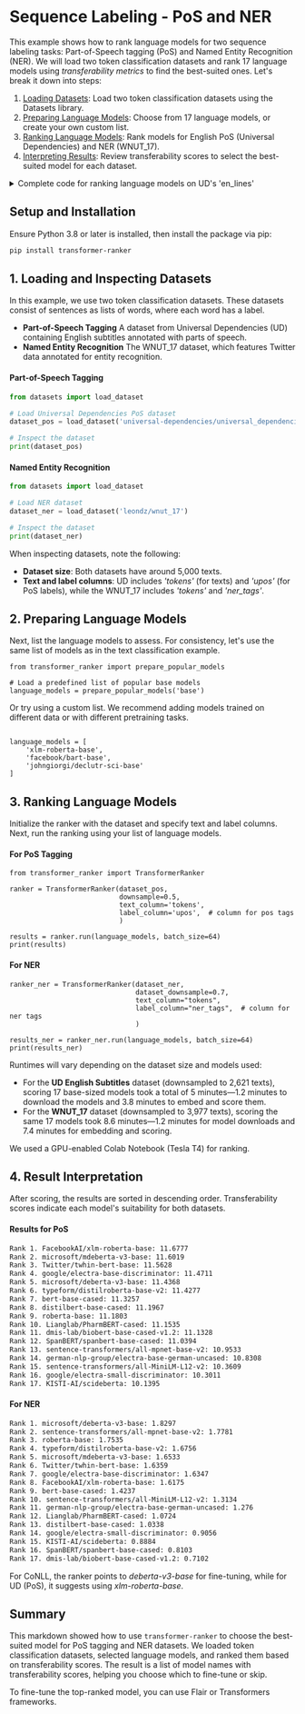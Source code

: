 # Sequence Labeling - PoS and NER

This example shows how to rank language models for two sequence labeling tasks: Part-of-Speech tagging (PoS) and Named Entity Recognition (NER).
We will load two token classification datasets and rank 17 language models using _transferability metrics_ to find the best-suited ones.
Let's break it down into steps:

1. [Loading Datasets](#1-loading-and-inspecting-datasets): Load two token classification datasets using the Datasets library.
2. [Preparing Language Models](#2-preparing-language-models): Choose from 17 language models, or create your own custom list.
3. [Ranking Language Models](#3-ranking-language-models): Rank models for English PoS (Universal Dependencies) and NER (WNUT_17).
4. [Interpreting Results](#4-result-interpretation): Review transferability scores to select the best-suited model for each dataset.

<details> <summary>Complete code for ranking language models on UD's 'en_lines'<br> </summary>

```python3
from datasets import load_dataset
from transformer_ranker import TransformerRanker, prepare_popular_models

# Load UD's 'en_lines' dataset
dataset_pos = load_dataset('universal-dependencies/universal_dependencies', 'en_lines')

# Load a list of popular 'base' models
language_models = prepare_popular_models('base')

# Initialize the Ranker
ranker = TransformerRanker(dataset_pos,
                           dataset_downsample=0.5,
                           text_column="tokens",
                           label_column="upos")

# ... and run it
results = ranker.run(language_models, batch_size=64)

# Inspect results
print(results)
```

</details>

## Setup and Installation

Ensure Python 3.8 or later is installed, then install the package via pip:

```bash
pip install transformer-ranker
```

## 1. Loading and Inspecting Datasets

In this example, we use two token classification datasets. These datasets consist of sentences as lists of words, where each word has a label.

- **Part-of-Speech Tagging** A dataset from Universal Dependencies (UD) containing English subtitles annotated with parts of speech.
- **Named Entity Recognition** The WNUT_17 dataset, which features Twitter data annotated for entity recognition.

#### Part-of-Speech Tagging

```python
from datasets import load_dataset

# Load Universal Dependencies PoS dataset
dataset_pos = load_dataset('universal-dependencies/universal_dependencies', 'en_lines')

# Inspect the dataset
print(dataset_pos)
```

#### Named Entity Recognition

```python
from datasets import load_dataset

# Load NER dataset
dataset_ner = load_dataset('leondz/wnut_17')

# Inspect the dataset
print(dataset_ner)
```

When inspecting datasets, note the following:
- __Dataset size__: Both datasets have around 5,000 texts.
- __Text and label columns__: UD includes _'tokens'_ (for texts) and _'upos'_ (for PoS labels), while the WNUT_17 includes _'tokens'_ and _'ner_tags'_.

## 2. Preparing Language Models

Next, list the language models to assess.
For consistency, let's use the same list of models as in the text classification example.

```python3
from transformer_ranker import prepare_popular_models

# Load a predefined list of popular base models
language_models = prepare_popular_models('base')
```

Or try using a custom list. We recommend adding models trained on different data or with different pretraining tasks.

```python3

language_models = [
    'xlm-roberta-base',
    'facebook/bart-base',
    'johngiorgi/declutr-sci-base'
]
```

## 3. Ranking Language Models

Initialize the ranker with the dataset and specify text and label columns.
Next, run the ranking using your list of language models.

#### For PoS Tagging

```python3
from transformer_ranker import TransformerRanker

ranker = TransformerRanker(dataset_pos,
                           downsample=0.5,
                           text_column='tokens',
                           label_column='upos',  # column for pos tags
                           )

results = ranker.run(language_models, batch_size=64)
print(results)
```

#### For NER

```python3
ranker_ner = TransformerRanker(dataset_ner,
                               dataset_downsample=0.7,
                               text_column="tokens",
                               label_column="ner_tags",  # column for ner tags
                               )

results_ner = ranker_ner.run(language_models, batch_size=64)
print(results_ner)
```

Runtimes will vary depending on the dataset size and models used:

- For the **UD English Subtitles** dataset (downsampled to 2,621 texts), scoring 17 base-sized models took a total of 5 minutes—1.2 minutes to download the models and 3.8 minutes to embed and score them.
- For the **WNUT_17** dataset (downsampled to 3,977 texts), scoring the same 17 models took 8.6 minutes—1.2 minutes for model downloads and 7.4 minutes for embedding and scoring.

We used a GPU-enabled Colab Notebook (Tesla T4) for ranking.

## 4. Result Interpretation

After scoring, the results are sorted in descending order.
Transferability scores indicate each model's suitability for both datasets.

#### Results for PoS

```bash
Rank 1. FacebookAI/xlm-roberta-base: 11.6777
Rank 2. microsoft/mdeberta-v3-base: 11.6019
Rank 3. Twitter/twhin-bert-base: 11.5628
Rank 4. google/electra-base-discriminator: 11.4711
Rank 5. microsoft/deberta-v3-base: 11.4368
Rank 6. typeform/distilroberta-base-v2: 11.4277
Rank 7. bert-base-cased: 11.3257
Rank 8. distilbert-base-cased: 11.1967
Rank 9. roberta-base: 11.1803
Rank 10. Lianglab/PharmBERT-cased: 11.1535
Rank 11. dmis-lab/biobert-base-cased-v1.2: 11.1328
Rank 12. SpanBERT/spanbert-base-cased: 11.0394
Rank 13. sentence-transformers/all-mpnet-base-v2: 10.9533
Rank 14. german-nlp-group/electra-base-german-uncased: 10.8308
Rank 15. sentence-transformers/all-MiniLM-L12-v2: 10.3609
Rank 16. google/electra-small-discriminator: 10.3011
Rank 17. KISTI-AI/scideberta: 10.1395
```

#### For NER

```bash
Rank 1. microsoft/deberta-v3-base: 1.8297
Rank 2. sentence-transformers/all-mpnet-base-v2: 1.7781
Rank 3. roberta-base: 1.7535
Rank 4. typeform/distilroberta-base-v2: 1.6756
Rank 5. microsoft/mdeberta-v3-base: 1.6533
Rank 6. Twitter/twhin-bert-base: 1.6359
Rank 7. google/electra-base-discriminator: 1.6347
Rank 8. FacebookAI/xlm-roberta-base: 1.6175
Rank 9. bert-base-cased: 1.4237
Rank 10. sentence-transformers/all-MiniLM-L12-v2: 1.3134
Rank 11. german-nlp-group/electra-base-german-uncased: 1.276
Rank 12. Lianglab/PharmBERT-cased: 1.0724
Rank 13. distilbert-base-cased: 1.0338
Rank 14. google/electra-small-discriminator: 0.9056
Rank 15. KISTI-AI/scideberta: 0.8884
Rank 16. SpanBERT/spanbert-base-cased: 0.8103
Rank 17. dmis-lab/biobert-base-cased-v1.2: 0.7102
```

For CoNLL, the ranker points to _deberta-v3-base_ for fine-tuning, while for UD (PoS), it suggests using _xlm-roberta-base_.

## Summary

This markdown showed how to use `transformer-ranker` to choose the best-suited model for PoS tagging and NER datasets.
We loaded token classification datasets, selected language models, and ranked them based on transferability scores.
The result is a list of model names with transferability scores, helping you choose which to fine-tune or skip.

To fine-tune the top-ranked model, you can use Flair or Transformers frameworks.
